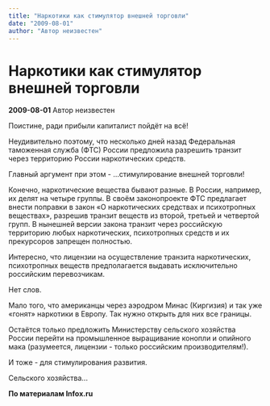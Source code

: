 ```yaml
---
title: "Наркотики как стимулятор внешней торговли"
date: "2009-08-01"
author: "Автор неизвестен"
---
```


# Наркотики как стимулятор внешней торговли

**2009-08-01** Автор неизвестен

Поистине, ради прибыли капиталист пойдёт на всё!

Неудивительно поэтому, что несколько дней назад Федеральная таможенная служба (ФТС) России предложила разрешить транзит через территорию России наркотических средств.

Главный аргумент при этом - ...стимулирование внешней торговли!

Конечно, наркотические вещества бывают разные. В России, например, их делят на четыре группы. В своём законопроекте ФТС предлагает внести поправки в закон «О наркотических средствах и психотропных веществах», разрешив транзит веществ из второй, третьей и четвертой групп. В нынешней версии закона транзит через российскую территорию любых наркотических, психотропных средств и их прекурсоров запрещен полностью.

Интересно, что лицензии на осуществление транзита наркотических, психотропных веществ предполагается выдавать исключительно российским перевозчикам.

Нет слов.

Мало того, что американцы через аэродром Минас (Киргизия) и так уже «гонят» наркотики в Европу. Так нужно открыть для них все границы.

Остаётся только предложить Министерству сельского хозяйства России перейти на промышленное выращивание конопли и опийного мака (разумеется, лицензии - только российским производителям!).

И тоже - для стимулирования развития.

Сельского хозяйства...

**По материалам Infox.ru**